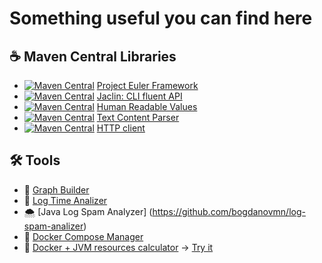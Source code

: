 # Something useful you can find here 

## ☕ Maven Central Libraries
- [![Maven Central](
    https://maven-badges.herokuapp.com/maven-central/com.github.bogdanovmn.projecteuler.framework/project-euler-framework/badge.svg
)]( https://maven-badges.herokuapp.com/maven-central/com.github.bogdanovmn.projecteuler.framework/project-euler-framework) [Project Euler Framework](https://github.com/bogdanovmn/project-euler-framework) 
- [![Maven Central](
    https://maven-badges.herokuapp.com/maven-central/com.github.bogdanovmn.jaclin/jaclin/badge.svg
)]( https://maven-badges.herokuapp.com/maven-central/com.github.bogdanovmn.jaclin/jaclin) [Jaclin: CLI fluent API](https://github.com/bogdanovmn/jaclin) 
- [![Maven Central](
    https://maven-badges.herokuapp.com/maven-central/com.github.bogdanovmn.humanreadablevalues/human-readable-values/badge.svg
)]( https://maven-badges.herokuapp.com/maven-central/com.github.bogdanovmn.humanreadablevalues/human-readable-values) [Human Readable Values](https://github.com/bogdanovmn/java-human-readable-values)
- [![Maven Central](
    https://maven-badges.herokuapp.com/maven-central/com.github.bogdanovmn.txtparser/text-parser/badge.svg
)]( https://maven-badges.herokuapp.com/maven-central/com.github.bogdanovmn.txtparser/text-parser) [Text Content Parser](https://github.com/bogdanovmn/java-text-parser)
- [![Maven Central](
    https://maven-badges.herokuapp.com/maven-central/com.github.bogdanovmn.httpclient.core/http-client-core/badge.svg
)]( https://maven-badges.herokuapp.com/maven-central/com.github.bogdanovmn.httpclient.core/http-client-core) [HTTP client](https://github.com/bogdanovmn/java-http-client)
## 🛠️ Tools
- 🔗 [Graph Builder](https://github.com/bogdanovmn/graph-builder)
- 🐌 [Log Time Analizer](https://github.com/bogdanovmn/slow-log-analyze)
- 🌨️ [Java Log Spam Analyzer] (https://github.com/bogdanovmn/log-spam-analizer)
- 🔧 [Docker Compose Manager](https://github.com/bogdanovmn/docker-compose-manager)
- :calling: [Docker + JVM resources calculator](https://github.com/bogdanovmn/jvm-params-calculator) → [Try it](https://bmn85.ru/jcalc)
